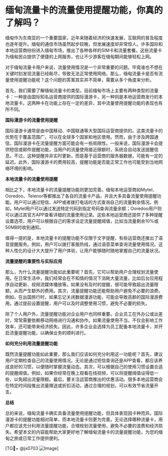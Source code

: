 # 缅甸流量卡的流量使用提醒功能，你真的了解吗？

缅甸作为东南亚的一个重要国家，近年来随着经济的快速发展，互联网的普及程度也逐年提升。缅甸的通信市场虽然起步较晚，但发展速度却非常惊人。许多国际和本地运营商纷纷进入缅甸市场，推出了各种各样的SIM卡和流量套餐。这些流量卡为缅甸民众提供了便捷的上网服务，也让不少游客在缅甸期间能够轻松上网。

对于缅甸流量卡用户来说，流量使用情况是一个非常重要的问题。毕竟谁也不想在关键时刻发现流量已经耗尽，导致无法正常使用网络。那么，缅甸流量卡是否有流量使用提醒功能呢？这个问题的答案其实并不简单，需要从多个角度来分析。

首先，我们需要了解缅甸流量卡的类型。目前缅甸市场上主要有两种类型的流量卡：一种是由国际知名运营商提供的国际漫游卡，另一种则是本地运营商发行的本地流量卡。这两种卡在功能上存在一定的差异，其中流量使用提醒功能的表现也有所不同。

**国际漫游卡的流量使用提醒**

国际漫游卡通常是由中国移动、中国联通等大型国际运营商提供的。这类流量卡的优势在于覆盖范围广，可以在全球多个国家和地区使用。然而，由于涉及跨国通信，国际漫游卡在流量提醒方面可能会有一些局限性。一般来说，国际漫游卡会提供短信或邮件提醒功能，当用户的流量使用接近限额时，系统会自动发送提醒信息。不过，这种提醒并非实时更新，而是基于运营商的服务器数据，可能有一定的延迟。此外，国际漫游卡的费用较高，提醒功能是否能正常工作也可能受到当地网络环境的影响。

**本地流量卡的流量使用提醒**

相比之下，本地流量卡的流量提醒功能则更加完善。缅甸本地运营商如Mytel、Ooredoo、Telenor等都推出了各自的流量卡产品，并且大多具备流量使用提醒功能。用户可以通过短信、APP或者拨打电话的方式查询自己的流量剩余情况。例如，Mytel用户可以通过发送特定代码到指定号码查询流量余额；Ooredoo用户则可以通过其官方APP查看详细的流量使用记录。这些本地运营商还提供了多种提醒设置选项，用户可以根据自己的需求设定流量提醒阈值，比如当流量剩余10%或50MB时收到通知。

值得一提的是，本地流量卡的提醒功能不仅限于文字提醒，有些运营商还推出了语音提醒服务。例如，用户可以拨打客服热线，通过语音菜单查询流量使用情况。这种人性化的设计大大提升了用户体验，让用户能够随时随地掌握自己的流量状况。

**流量提醒的重要性与实际应用**

那么，为什么流量提醒功能如此重要呢？首先，它可以帮助用户合理规划流量使用。在日常生活中，我们经常会在不知情的情况下消耗大量流量，比如后台应用程序自动更新、视频流媒体播放等。如果没有及时的提醒，很可能导致超出流量限额，从而产生额外的费用。其次，流量提醒功能还能帮助用户避免不必要的浪费。例如，在出国旅行时，如果忘记关闭数据漫游功能，可能会导致高额的国际漫游费用。通过提前设置提醒，用户可以及时调整使用习惯，避免不必要的损失。

除了个人用户外，流量提醒功能对企业用户也同样重要。企业员工在外办公或出差时，常常需要依赖移动网络进行沟通和协作。如果流量使用不当，不仅会影响工作效率，还可能带来经济损失。因此，许多企业会选择为员工配备本地流量卡，并开启流量提醒功能，以确保业务的顺利进行。

**如何充分利用流量提醒功能**

既然流量提醒功能如此重要，那么我们应该如何充分利用这一功能呢？首先，建议用户定期检查自己的流量使用情况。无论是通过短信查询还是APP查看，都应该养成良好的习惯，以便随时掌握流量动态。其次，可以根据自己的使用习惯设置合适的提醒阈值。例如，如果你经常在晚上观看在线视频，可以将提醒阈值设得低一些，以免超出流量限额。最后，要关注运营商推出的优惠活动。很多本地运营商会在特定时间段推出流量赠送或折扣活动，通过合理的规划，可以有效节省流量开支。

**总结**

总的来说，缅甸流量卡确实具备流量使用提醒功能，但具体表现因卡种而异。国际漫游卡的提醒功能相对简单，而本地流量卡则更为完善。无论选择哪种流量卡，用户都应该充分利用流量提醒功能，合理规划流量使用，避免不必要的浪费和经济损失。希望本文的内容能帮助大家更好地了解缅甸流量卡的流量提醒功能，为您的缅甸之旅或日常工作提供便利。

[TG💪+ @jx0703 ![Image](https://github.com/user-attachments/assets/dbca1d08-cadb-493c-b0ec-ad6f7a83f270)]